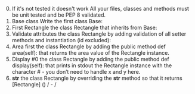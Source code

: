 0. If it's not tested it doesn't work
	All your files, classes and methods must be unit tested and be PEP 8 validated.
1. Base class
	Write the first class Base:
2. First Rectangle
	the class Rectangle that inherits from Base:
3. Validate attributes
	the class Rectangle by adding validation of all setter methods and instantiation (id excluded):
4. Area first
	the class Rectangle by adding the public method def area(self): that returns the area value of the Rectangle instance.
5. Display #0
	the class Rectangle by adding the public method def display(self): that prints in stdout the Rectangle instance with the character # - you don’t need to handle x and y here.
6. __str__
	the class Rectangle by overriding the __str__ method so that it returns [Rectangle] (<id>) <x>/<y> - <width>/<height>
